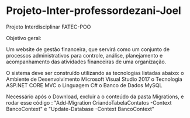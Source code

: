 # Projeto-Inter-professordezani-Joel
Projeto Interdisciplinar FATEC-POO

Objetivo geral:

Um website de gestão financeira, que servirá como um conjunto de processos administrativos para controle, análise, planejamento e acompanhamento das atividades financeiras de uma organização.

O sistema deve ser construído utilizando as tecnologias listadas abaixo: 
o Ambiente de Desenvolvimento Microsoft Visual Studio 2017
o Tecnologia ASP.NET CORE MVC
o Linguagem C#
o Banco de Dados MySQL

Necessário após o Download, excluir a o conteúdo da pasta Migrations, e rodar esse código : "Add-Migration CriandoTabelaContatos -Context BancoContext" e "Update-Database -Context BancoContext"
